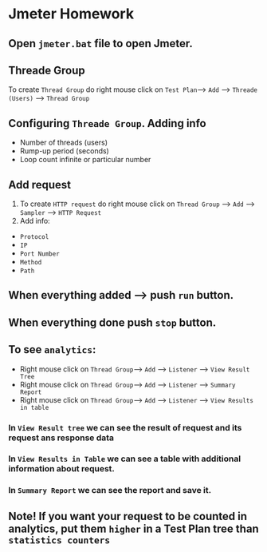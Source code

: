 # Jmeter Homework
## Open `jmeter.bat` file to open Jmeter.
## Threade Group
To create `Thread Group` do right mouse click on `Test Plan`--> `Add` --> `Threade (Users)` --> `Thread Group`
## Configuring `Threade Group`. Adding info
+ Number of threads (users)
+ Rump-up period (seconds)
+ Loop count infinite or particular number
## Add request
1. To create `HTTP request` do right mouse click on `Thread Group` --> `Add` --> `Sampler` --> `HTTP Request`
2. Add info:
+ `Protocol`
+ `IP`
+ `Port Number`
+ `Method`
+ `Path`
## When everything added --> push `run` button.
## When everything done push `stop` button.
## To see `analytics`:
+ Right mouse click on `Thread Group`--> `Add` --> `Listener` --> `View Result Tree`
+ Right mouse click on `Thread Group`--> `Add` --> `Listener` --> `Summary Report`
+ Right mouse click on `Thread Group`--> `Add` --> `Listener` --> `View Results in table`
### In `View Result tree` we can see the result of request and its request ans response data
### In `View Results in Table` we can see a table with additional information about request.
### In `Summary Report` we can see the report and save it.
## Note! If you want your request to be counted in analytics, put them `higher` in a Test Plan tree than `statistics counters`
